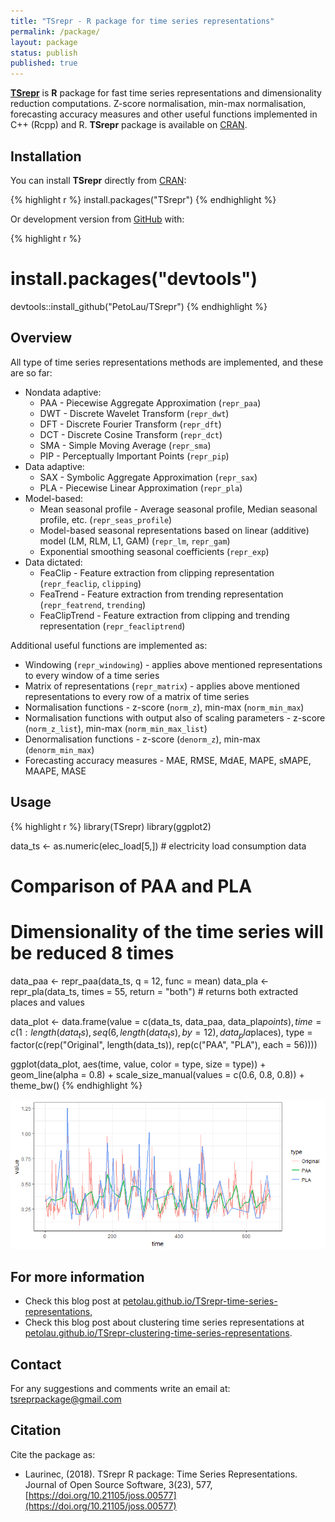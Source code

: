 ```yaml
---
title: "TSrepr - R package for time series representations"
permalink: /package/
layout: package
status: publish
published: true
---
```

 
<!-- README.md is generated from README.Rmd. Please edit that file -->
 

 
[**TSrepr**](https://github.com/PetoLau/TSrepr) is **R** package for fast time series representations and dimensionality reduction computations. Z-score normalisation, min-max normalisation, forecasting accuracy measures and other useful functions implemented in C++ (Rcpp) and R. **TSrepr** package is available on [CRAN](https://CRAN.R-project.org/package=TSrepr).
 
## Installation
 
You can install **TSrepr** directly from [CRAN](https://CRAN.R-project.org/package=TSrepr):

{% highlight r %}
install.packages("TSrepr")
{% endhighlight %}
 
Or development version from [GitHub](https://github.com/PetoLau/TSrepr) with:

{% highlight r %}
# install.packages("devtools")
devtools::install_github("PetoLau/TSrepr")
{% endhighlight %}
 
## Overview
 
All type of time series representations methods are implemented, and these are so far:
 
* Nondata adaptive:
     - PAA - Piecewise Aggregate Approximation (`repr_paa`)
     - DWT - Discrete Wavelet Transform (`repr_dwt`)
     - DFT - Discrete Fourier Transform (`repr_dft`)
     - DCT - Discrete Cosine Transform (`repr_dct`)
     - SMA - Simple Moving Average (`repr_sma`)
     - PIP - Perceptually Important Points (`repr_pip`)
* Data adaptive:
     - SAX - Symbolic Aggregate Approximation (`repr_sax`)
     - PLA - Piecewise Linear Approximation (`repr_pla`)
* Model-based:
     - Mean seasonal profile - Average seasonal profile, Median seasonal profile, etc. (`repr_seas_profile`)
     - Model-based seasonal representations based on linear (additive) model (LM, RLM, L1, GAM) (`repr_lm`, `repr_gam`)
     - Exponential smoothing seasonal coefficients (`repr_exp`)
* Data dictated:
     - FeaClip - Feature extraction from clipping representation (`repr_feaclip`, `clipping`)
     - FeaTrend - Feature extraction from trending representation (`repr_featrend`, `trending`)
     - FeaClipTrend - Feature extraction from clipping and trending representation (`repr_feacliptrend`)
 
Additional useful functions are implemented as:
 
  * Windowing (`repr_windowing`) - applies above mentioned representations to every window of a time series
  * Matrix of representations (`repr_matrix`) - applies above mentioned representations to every row of a matrix of time series
  * Normalisation functions - z-score (`norm_z`), min-max (`norm_min_max`)
  * Normalisation functions with output also of scaling parameters - z-score (`norm_z_list`), min-max (`norm_min_max_list`)
  * Denormalisation functions - z-score (`denorm_z`), min-max (`denorm_min_max`)
  * Forecasting accuracy measures - MAE, RMSE, MdAE, MAPE, sMAPE, MAAPE, MASE
 
## Usage
 

{% highlight r %}
library(TSrepr)
library(ggplot2)
 
data_ts <- as.numeric(elec_load[5,]) # electricity load consumption data
# Comparison of PAA and PLA
# Dimensionality of the time series will be reduced 8 times
data_paa <- repr_paa(data_ts, q = 12, func = mean)
data_pla <- repr_pla(data_ts, times = 55, return = "both") # returns both extracted places and values
 
data_plot <- data.frame(value = c(data_ts, data_paa, data_pla$points),
                        time = c(1:length(data_ts), seq(6, length(data_ts), by = 12), data_pla$places),
                        type = factor(c(rep("Original", length(data_ts)), rep(c("PAA", "PLA"), each = 56))))
 
ggplot(data_plot, aes(time, value, color = type, size = type)) +
  geom_line(alpha = 0.8) +
  scale_size_manual(values = c(0.6, 0.8, 0.8)) +
  theme_bw()
{% endhighlight %}

![plot of chunk paa_vs_pla](\images\package-paa_vs_pla-1.png)
 
## For more information
 
 - Check this blog post at [petolau.github.io/TSrepr-time-series-representations](https://petolau.github.io/TSrepr-time-series-representations/),
 - Check this blog post about clustering time series representations at [petolau.github.io/TSrepr-clustering-time-series-representations](https://petolau.github.io/TSrepr-clustering-time-series-representations/).
 
## Contact
 
For any suggestions and comments write an email at: [tsreprpackage@gmail.com](mailto:tsreprpackage@gmail.com)
 
## Citation
 
Cite the package as:
 
 - Laurinec, (2018). TSrepr R package: Time Series Representations. Journal of Open Source Software, 3(23), 577, [https://doi.org/10.21105/joss.00577](https://doi.org/10.21105/joss.00577)
